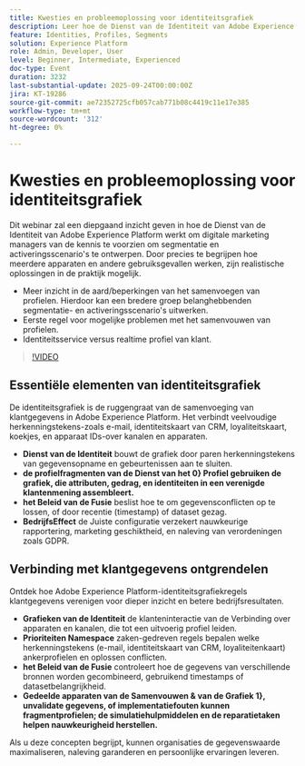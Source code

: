 ```yaml
---
title: Kwesties en probleemoplossing voor identiteitsgrafiek
description: Leer hoe de Dienst van de Identiteit van Adobe Experience Platform segmentatie, activering, en profielfusiecontrole machten om echte marketing uitdagingen op te lossen.
feature: Identities, Profiles, Segments
solution: Experience Platform
role: Admin, Developer, User
level: Beginner, Intermediate, Experienced
doc-type: Event
duration: 3232
last-substantial-update: 2025-09-24T00:00:00Z
jira: KT-19286
source-git-commit: ae72352725cfb057cab771b08c4419c11e17e385
workflow-type: tm+mt
source-wordcount: '312'
ht-degree: 0%

---
```



# Kwesties en probleemoplossing voor identiteitsgrafiek

Dit webinar zal een diepgaand inzicht geven in hoe de Dienst van de Identiteit van Adobe Experience Platform werkt om digitale marketing managers van de kennis te voorzien om segmentatie en activeringsscenario&#39;s te ontwerpen. Door precies te begrijpen hoe meerdere apparaten en andere gebruiksgevallen werken, zijn realistische oplossingen in de praktijk mogelijk.

* Meer inzicht in de aard/beperkingen van het samenvoegen van profielen. Hierdoor kan een bredere groep belanghebbenden segmentatie- en activeringsscenario&#39;s uitwerken.
* Eerste regel voor mogelijke problemen met het samenvouwen van profielen.
* Identiteitsservice versus realtime profiel van klant.

>[!VIDEO](https://video.tv.adobe.com/v/3475214/?learn=on&enablevpops)

## Essentiële elementen van identiteitsgrafiek

De identiteitsgrafiek is de ruggengraat van de samenvoeging van klantgegevens in Adobe Experience Platform. Het verbindt veelvoudige herkenningstekens-zoals e-mail, identiteitskaart van CRM, loyaliteitskaart, koekjes, en apparaat IDs-over kanalen en apparaten.

* **Dienst van de Identiteit** bouwt de grafiek door paren herkenningstekens van gegevensopname en gebeurtenissen aan te sluiten.
* **de profielfragmenten van de Dienst van het 0&rbrace; Profiel gebruiken de grafiek, die attributen, gedrag, en identiteiten in een verenigde klantenmening assembleert.**
* **het Beleid van de Fusie** beslist hoe te om gegevensconflicten op te lossen, of door recentie (timestamp) of dataset gezag.
* **BedrijfsEffect** de Juiste configuratie verzekert nauwkeurige rapportering, marketing geschiktheid, en naleving van verordeningen zoals GDPR.

## Verbinding met klantgegevens ontgrendelen

Ontdek hoe Adobe Experience Platform-identiteitsgrafiekregels klantgegevens verenigen voor dieper inzicht en betere bedrijfsresultaten.

* **Grafieken van de Identiteit** de klanteninteractie van de Verbinding over apparaten en kanalen, die tot een uitvoerig profiel leiden.
* **Prioriteiten Namespace** zaken-gedreven regels bepalen welke herkenningstekens (e-mail, identiteitskaart van CRM, loyaliteitenkaart) ankerprofielen en oplossen conflicten.
* **het Beleid van de Fusie** controleert hoe de gegevens van verschillende bronnen worden gecombineerd, gebruikend timestamps of datasetbelangrijkheid.
* **Gedeelde apparaten van de Samenvouwen &amp; van de Grafiek 1&rbrace;, unvalidate gegevens, of implementatiefouten kunnen fragmentprofielen; de simulatiehulpmiddelen en de reparatietaken helpen nauwkeurigheid herstellen.**

Als u deze concepten begrijpt, kunnen organisaties de gegevenswaarde maximaliseren, naleving garanderen en persoonlijke ervaringen leveren.

